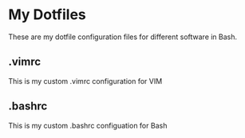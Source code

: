 # My Dotfiles
These are my dotfile configuration files for different software in Bash.
## .vimrc
This is my custom .vimrc configuration for VIM
## .bashrc 
This is my custom .bashrc configuation for Bash
